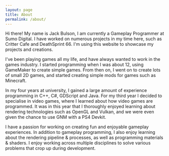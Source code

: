```yaml
---
layout: page
title: About
permalink: /about/
---
```


Hi there! My name is Jack Bulson, I am currently a Gameplay Programmer at Sumo Digital. I have worked on numerous projects in my time here, such as Critter Cafe and DeathSprint 66. I'm using this website to showcase my projects and creations.

I've been playing games all my life, and have always wanted to work in the games industry. I started programming when I was about 12, using GameMaker to create simple games. From then on, I went on to create lots of small 2D games, and started creating simple mods for games such as Minecraft. 

In my four years at university, I gained a large amount of experience programming in C++, C#, GDScript and Java. For my third year I decided to specialise in video games, where I learned about how video games are programmed. It was in this year that I thoroughly enjoyed learning about rendering technologies such as OpenGL and Vulkan, and we were even given the chance to use GNM with a PS4 Devkit.

I have a passion for working on creating fun and enjoyable gameplay experiences. In addition to gameplay programming, I also enjoy learning about the rendering pipeline & processes, as well as programming materials & shaders. I enjoy working across multiple disciplines to solve various problems that crop up during development.